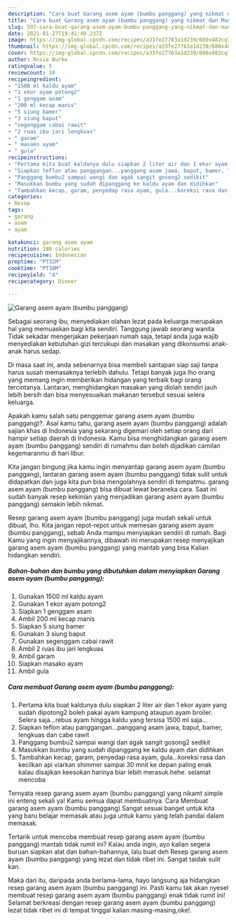 ```yaml
---
description: "Cara buat Garang asem ayam (bumbu panggang) yang nikmat dan Mudah Dibuat"
title: "Cara buat Garang asem ayam (bumbu panggang) yang nikmat dan Mudah Dibuat"
slug: 597-cara-buat-garang-asem-ayam-bumbu-panggang-yang-nikmat-dan-mudah-dibuat
date: 2021-01-27T19:41:49.237Z
image: https://img-global.cpcdn.com/recipes/a33fe27763a1d239/680x482cq70/garang-asem-ayam-bumbu-panggang-foto-resep-utama.jpg
thumbnail: https://img-global.cpcdn.com/recipes/a33fe27763a1d239/680x482cq70/garang-asem-ayam-bumbu-panggang-foto-resep-utama.jpg
cover: https://img-global.cpcdn.com/recipes/a33fe27763a1d239/680x482cq70/garang-asem-ayam-bumbu-panggang-foto-resep-utama.jpg
author: Rosie Burke
ratingvalue: 5
reviewcount: 10
recipeingredient:
- "1500 ml kaldu ayam"
- "1 ekor ayam potong2"
- "1 genggam asam"
- "200 ml kecap manis"
- "5 siung bamer"
- "3 siung baput"
- "segenggam cabai rawit"
- "2 ruas ibu jari lengkuas"
- " garam"
- " masako ayam"
- " gula"
recipeinstructions:
- "Pertama kita buat kaldunya dulu siapkan 2 liter air dan 1 ekor ayam yang sudah dipotong2 boleh pakai ayam kampung ataupun ayam broiler. Selera saja...rebus ayam hingga kaldu yang tersisa 1500 ml saja..."
- "Siapkan teflon atau panggangan...panggang asam jawa, baput, bamer, lengkuas dan cabe rawit"
- "Panggang bumbu2 sampai wangi dan agak sangit gosong2 sedikit"
- "Masukkan bumbu yang sudah dipanggang ke kaldu ayam dan didihkan"
- "Tambahkan kecap, garam, penyedap rasa ayam, gula...koreksi rasa dan kecilkan api viarkan shimmer sampai 30 mnit ke depan paling enak kalau disajikan keesokan harinya biar lebih merasuk.hehe. selamat mencoba"
categories:
- Resep
tags:
- garang
- asem
- ayam

katakunci: garang asem ayam 
nutrition: 180 calories
recipecuisine: Indonesian
preptime: "PT32M"
cooktime: "PT38M"
recipeyield: "4"
recipecategory: Dinner

---
```



![Garang asem ayam (bumbu panggang)](https://img-global.cpcdn.com/recipes/a33fe27763a1d239/680x482cq70/garang-asem-ayam-bumbu-panggang-foto-resep-utama.jpg)

Sebagai seorang ibu, menyediakan olahan lezat pada keluarga merupakan hal yang memuaskan bagi kita sendiri. Tanggung jawab seorang  wanita Tidak sekadar mengerjakan pekerjaan rumah saja, tetapi anda juga wajib menyediakan kebutuhan gizi tercukupi dan masakan yang dikonsumsi anak-anak harus sedap.

Di masa  saat ini, anda sebenarnya bisa membeli santapan siap saji tanpa harus susah memasaknya terlebih dahulu. Tetapi banyak juga lho orang yang memang ingin memberikan hidangan yang terbaik bagi orang tercintanya. Lantaran, menghidangkan masakan yang diolah sendiri jauh lebih bersih dan bisa menyesuaikan makanan tersebut sesuai selera keluarga. 



Apakah kamu salah satu penggemar garang asem ayam (bumbu panggang)?. Asal kamu tahu, garang asem ayam (bumbu panggang) adalah sajian khas di Indonesia yang sekarang digemari oleh setiap orang dari hampir setiap daerah di Indonesia. Kamu bisa menghidangkan garang asem ayam (bumbu panggang) sendiri di rumahmu dan boleh dijadikan camilan kegemaranmu di hari libur.

Kita jangan bingung jika kamu ingin menyantap garang asem ayam (bumbu panggang), lantaran garang asem ayam (bumbu panggang) tidak sulit untuk didapatkan dan juga kita pun bisa mengolahnya sendiri di tempatmu. garang asem ayam (bumbu panggang) bisa dibuat lewat beraneka cara. Saat ini sudah banyak resep kekinian yang menjadikan garang asem ayam (bumbu panggang) semakin lebih nikmat.

Resep garang asem ayam (bumbu panggang) juga mudah sekali untuk dibuat, lho. Kita jangan repot-repot untuk memesan garang asem ayam (bumbu panggang), sebab Anda mampu menyiapkan sendiri di rumah. Bagi Kamu yang ingin menyajikannya, dibawah ini merupakan resep menyajikan garang asem ayam (bumbu panggang) yang mantab yang bisa Kalian hidangkan sendiri.

<!--inarticleads1-->

##### Bahan-bahan dan bumbu yang dibutuhkan dalam menyiapkan Garang asem ayam (bumbu panggang):

1. Gunakan 1500 ml kaldu ayam
1. Gunakan 1 ekor ayam potong2
1. Siapkan 1 genggam asam
1. Ambil 200 ml kecap manis
1. Siapkan 5 siung bamer
1. Gunakan 3 siung baput
1. Gunakan segenggam cabai rawit
1. Ambil 2 ruas ibu jari lengkuas
1. Ambil  garam
1. Siapkan  masako ayam
1. Ambil  gula




<!--inarticleads2-->

##### Cara membuat Garang asem ayam (bumbu panggang):

1. Pertama kita buat kaldunya dulu siapkan 2 liter air dan 1 ekor ayam yang sudah dipotong2 boleh pakai ayam kampung ataupun ayam broiler. Selera saja...rebus ayam hingga kaldu yang tersisa 1500 ml saja...
1. Siapkan teflon atau panggangan...panggang asam jawa, baput, bamer, lengkuas dan cabe rawit
1. Panggang bumbu2 sampai wangi dan agak sangit gosong2 sedikit
1. Masukkan bumbu yang sudah dipanggang ke kaldu ayam dan didihkan
1. Tambahkan kecap, garam, penyedap rasa ayam, gula...koreksi rasa dan kecilkan api viarkan shimmer sampai 30 mnit ke depan paling enak kalau disajikan keesokan harinya biar lebih merasuk.hehe. selamat mencoba




Ternyata resep garang asem ayam (bumbu panggang) yang nikamt simple ini enteng sekali ya! Kamu semua dapat membuatnya. Cara Membuat garang asem ayam (bumbu panggang) Sangat sesuai banget untuk kita yang baru belajar memasak atau juga untuk kamu yang telah pandai dalam memasak.

Tertarik untuk mencoba membuat resep garang asem ayam (bumbu panggang) mantab tidak rumit ini? Kalau anda ingin, ayo kalian segera buruan siapkan alat dan bahan-bahannya, lalu buat deh Resep garang asem ayam (bumbu panggang) yang lezat dan tidak ribet ini. Sangat taidak sulit kan. 

Maka dari itu, daripada anda berlama-lama, hayo langsung aja hidangkan resep garang asem ayam (bumbu panggang) ini. Pasti kamu tak akan nyesel membuat resep garang asem ayam (bumbu panggang) enak tidak rumit ini! Selamat berkreasi dengan resep garang asem ayam (bumbu panggang) lezat tidak ribet ini di tempat tinggal kalian masing-masing,oke!.

